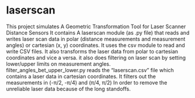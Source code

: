# laserscan
This project simulates A Geometric Transformation Tool for Laser Scanner Distance Sensors
It contains A laserscan module (as .py file) that reads and writes laser scan data in polar (distance measurements and measurement angles) or cartesian (x, y) coordinates. It uses the csv module to read and write CSV files. It also transforms the laser data from polar to cartesian coordinates and vice a versa. it also does filtering on laser scan by setting lower/upper limits on measurement angles.
filter_angles_bet_upper_lower.py reads the “laserscan.csv” file which contains a laser data in cartesian coordinates. It filters out the measurements in (-π/2, -π/4) and (π/4, π/2) In order to remove the unreliable laser data because of the long standoffs.
